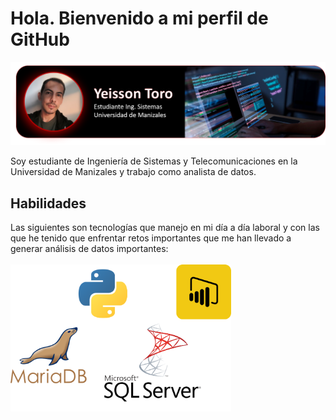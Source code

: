# Hola. Bienvenido a mi perfil de GitHub

![header](https://github.com/ytoroco/ytoroco/blob/main/cabecera.png)

Soy estudiante de Ingeniería de Sistemas y Telecomunicaciones en la Universidad de Manizales y trabajo como analista de datos.

## Habilidades
Las siguientes son tecnologías que manejo en mi día a día laboral y con las que he tenido que enfrentar retos importantes que me han llevado a generar análisis de datos importantes:
<br>
<br>
<img src="https://github.com/ytoroco/ytoroco/blob/main/tecnologias.png" alt="Descripción" width="70%">

